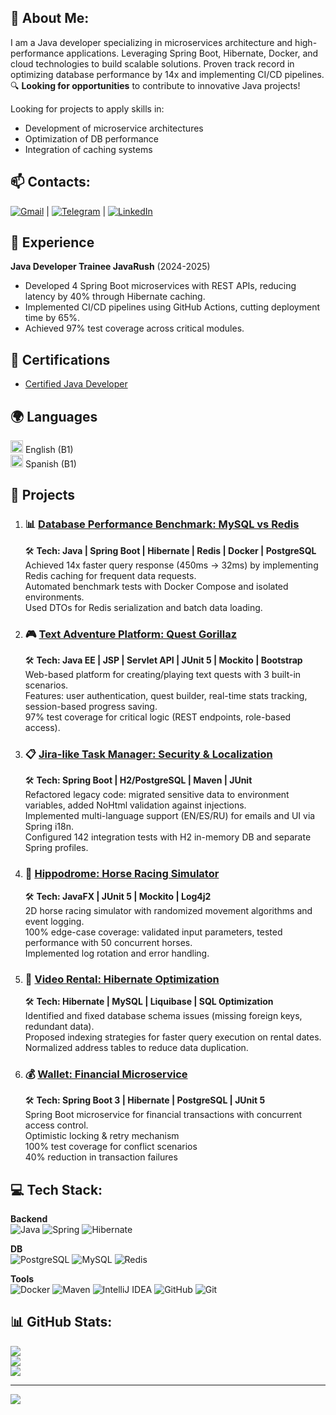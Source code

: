 ## 💫 About Me:
I am a Java developer specializing in microservices architecture and high-performance applications. 
Leveraging Spring Boot, Hibernate, Docker, and cloud technologies to build scalable solutions. 
Proven track record in optimizing database performance by 14x and implementing CI/CD pipelines. <br>
🔍 **Looking for opportunities** to contribute to innovative Java projects!  

Looking for projects to apply skills in:
- Development of microservice architectures
- Optimization of DB performance
- Integration of caching systems<br>

## 📫 Contacts:
[![Gmail](https://img.shields.io/badge/Gmail-D14836?logo=gmail&logoColor=white)](mailto:9096971133@mail.ru)
| [![Telegram](https://img.shields.io/badge/Telegram-2CA5E0?logo=telegram&logoColor=white)](https://t.me/Alliransa)
| [![LinkedIn](https://img.shields.io/badge/LinkedIn-0077B5?logo=linkedin&logoColor=white)](https://www.linkedin.com/in/NadezhdaShpak/)

## 💼 Experience
**Java Developer Trainee JavaRush** (2024-2025)
- Developed 4 Spring Boot microservices with REST APIs, reducing latency by 40% through Hibernate caching.
- Implemented CI/CD pipelines using GitHub Actions, cutting deployment time by 65%.
- Achieved 97% test coverage across critical modules.
## 📜 Certifications
- [Certified Java Developer](https://certificate.javarush.com/nadezhda_shpak.pdf)

## 🌍 Languages
<img src="https://flagcdn.com/w20/gb.png" width="20" alt="UK Flag"> English (B1)<br>
<img src="https://flagcdn.com/w20/es.png" width="20" alt="Spain Flag"> Spanish (B1)

## 🚀 Projects
1. ###  📊 [Database Performance Benchmark: MySQL vs Redis](https://github.com/NadezhdaShpak/hibernate-final)<br>
   🛠️   **Tech: Java | Spring Boot | Hibernate | Redis | Docker | PostgreSQL**<br>
Achieved 14x faster query response (450ms → 32ms) by implementing Redis caching for frequent data requests.<br>
Automated benchmark tests with Docker Compose and isolated environments.<br>
Used DTOs for Redis serialization and batch data loading.<br>

2. ###  🎮 [Text Adventure Platform: Quest Gorillaz](https://github.com/NadezhdaShpak/ProjectGorillaz)<br>
   🛠️   **Tech: Java EE | JSP | Servlet API | JUnit 5 | Mockito | Bootstrap**<br>
Web-based platform for creating/playing text quests with 3 built-in scenarios.<br>
Features: user authentication, quest builder, real-time stats tracking, session-based progress saving.<br>
97% test coverage for critical logic (REST endpoints, role-based access).<br>

3. ###  📋 [Jira-like Task Manager: Security & Localization](https://github.com/NadezhdaShpak/project-final)<br>
   🛠️   **Tech: Spring Boot | H2/PostgreSQL | Maven | JUnit**<br>
Refactored legacy code: migrated sensitive data to environment variables, added NoHtml validation against injections.<br>
Implemented multi-language support (EN/ES/RU) for emails and UI via Spring i18n.<br>
Configured 142 integration tests with H2 in-memory DB and separate Spring profiles.<br>

4. ###  🎥 [Hippodrome: Horse Racing Simulator](https://github.com/NadezhdaShpak/hippodrome)<br>
   🛠️   **Tech: JavaFX | JUnit 5 | Mockito | Log4j2**<br>
2D horse racing simulator with randomized movement algorithms and event logging.<br>
100% edge-case coverage: validated input parameters, tested performance with 50 concurrent horses.<br>
Implemented log rotation and error handling.<br>

5. ###  🐎 [Video Rental: Hibernate Optimization](https://github.com/NadezhdaShpak/project-hibernate-2)<br>
   🛠️  **Tech: Hibernate | MySQL | Liquibase | SQL Optimization**<br>
Identified and fixed database schema issues (missing foreign keys, redundant data).<br>
Proposed indexing strategies for faster query execution on rental dates.<br>
Normalized address tables to reduce data duplication.<br>
6. ### 💰 [Wallet: Financial Microservice](https://github.com/NadezhdaShpak/Wallet)
   🛠️ **Tech: Spring Boot 3 | Hibernate | PostgreSQL | JUnit 5**<br>
Spring Boot microservice for financial transactions with concurrent access control.<br>
Optimistic locking & retry mechanism<br>
100% test coverage for conflict scenarios<br>
40% reduction in transaction failures<br>


## 💻 Tech Stack:
**Backend**  
![Java](https://img.shields.io/badge/Java-ED8B00?logo=openjdk)
![Spring](https://img.shields.io/badge/Spring-6DB33F?logo=spring)
![Hibernate](https://img.shields.io/badge/Hibernate-59666C?logo=hibernate)

**DB**  
![PostgreSQL](https://img.shields.io/badge/PostgreSQL-316192?logo=postgresql)
![MySQL](https://img.shields.io/badge/MySQL-4479A1?logo=mysql)
![Redis](https://img.shields.io/badge/Redis-DC382D?logo=redis)

**Tools**  
![Docker](https://img.shields.io/badge/docker-%230db7ed.svg?&logo=docker&logoColor=white)
![Maven](https://img.shields.io/badge/Maven-C71A36?logo=apache-maven)
![IntelliJ IDEA](https://img.shields.io/badge/IntelliJ_IDEA-000000?logo=intellij-idea)
![GitHub](https://img.shields.io/badge/github-%23121011.svg?logo=github&logoColor=white)
![Git](https://img.shields.io/badge/git-%23F05033.svg?logo=git&logoColor=white)

## 📊 GitHub Stats:
![](https://github-readme-stats.vercel.app/api?username=NadezhdaShpak&theme=transparent&hide_border=false&include_all_commits=true&count_private=true)<br/>
![](https://github-readme-streak-stats.herokuapp.com?user=NadezhdaShpak&theme=transparent&date_format=j%20M%5B%20Y%5D&hide_border=false)<br/>
![](https://github-readme-stats.vercel.app/api/top-langs/?username=NadezhdaShpak&theme=transparent&hide_border=false&include_all_commits=false&count_private=true&layout=compact)

---
[![](https://visitcount.itsvg.in/api?id=NadezhdaShpak&icon=0&color=1)](https://visitcount.itsvg.in)
